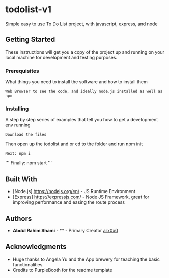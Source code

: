 # todolist-v1

Simple easy to use To Do List project, with javascript, express, and node

## Getting Started

These instructions will get you a copy of the project up and running on your local machine for development and testing purposes. 
### Prerequisites

What things you need to install the software and how to install them

```
Web Browser to see the code, and ideally node.js installed as well as npm
```

### Installing

A step by step series of examples that tell you how to get a development env running


```
Download the files
```

Then open up the todolist and or cd to the folder and run npm init

```
Next: npm i 
```

'''
Finally: npm start
'''

## Built With

* [Node.js] https://nodejs.org/en/ - JS Runtime Environment
* [Express] https://expressjs.com/ - Node JS Framework, great for improving performance and easing the route process


## Authors

* **Abdul Rahim Shami** - ** - Primary Creator [arx0x0](https://github.com/arx0x0)

## Acknowledgments

* Huge thanks to Angela Yu and the App brewery for teaching the basic functionalities.
* Credits to PurpleBooth for the readme template
